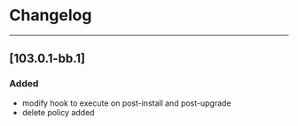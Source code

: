 # Changelog
---

## [103.0.1-bb.1]
### Added
- modify hook to execute on post-install and post-upgrade
- delete policy added

